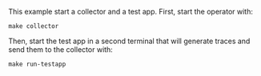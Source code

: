This example start a collector and a test app. First, start the operator with:

```
make collector
```

Then, start the test app in a second terminal that will generate traces and send them to the collector with:
```
make run-testapp
```
